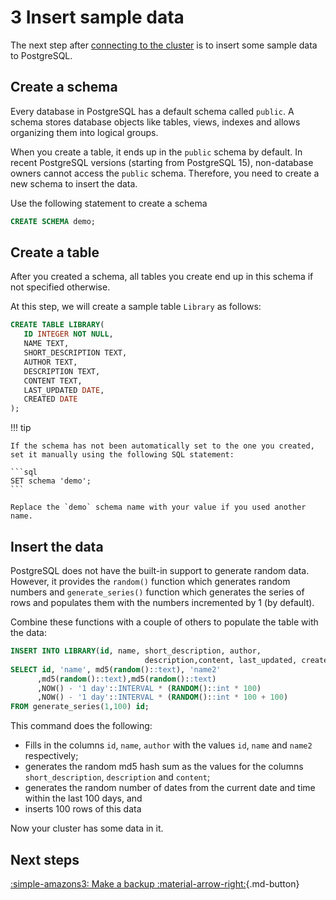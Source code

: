 # 3 Insert sample data

The next step after [connecting to the cluster](connect.md) is to insert some sample data to PostgreSQL.

## Create a schema

Every database in PostgreSQL has a default schema called `public`. A schema stores database objects like tables, views, indexes and allows organizing them into logical groups. 

When you create a table, it ends up in the `public` schema by default. In recent PostgreSQL versions (starting from PostgreSQL 15), non-database owners cannot access the `public` schema. Therefore, you need to create a new schema to insert the data.

Use the following statement to create a schema

```sql
CREATE SCHEMA demo;
```

## Create a table

After you created a schema, all tables you create end up in this schema if not specified otherwise.

At this step, we will create a sample table `Library` as follows:

```sql
CREATE TABLE LIBRARY(
   ID INTEGER NOT NULL,
   NAME TEXT,
   SHORT_DESCRIPTION TEXT,
   AUTHOR TEXT,
   DESCRIPTION TEXT,
   CONTENT TEXT,
   LAST_UPDATED DATE,
   CREATED DATE
);
```

!!! tip

    If the schema has not been automatically set to the one you created, set it manually using the following SQL statement:

    ```sql
    SET schema 'demo';
    ```

    Replace the `demo` schema name with your value if you used another name.

## Insert the data

PostgreSQL does not have the built-in support to generate random data. However, it provides the `random()` function which generates random numbers and `generate_series()` function which generates the series of rows and populates them with the numbers incremented by 1 (by default).

Combine these functions with a couple of others to populate the table with the data:

```sql
INSERT INTO LIBRARY(id, name, short_description, author,
                              description,content, last_updated, created)
SELECT id, 'name', md5(random()::text), 'name2'
      ,md5(random()::text),md5(random()::text)
      ,NOW() - '1 day'::INTERVAL * (RANDOM()::int * 100)
      ,NOW() - '1 day'::INTERVAL * (RANDOM()::int * 100 + 100)
FROM generate_series(1,100) id;
```

This command does the following:

* Fills in the columns `id`, `name`, `author` with the values `id`, `name` and `name2` respectively;
* generates the random md5 hash sum as the values for the columns `short_description`, `description` and `content`;
* generates the random number of dates from the current date and time within the last 100 days, and
* inserts 100 rows of this data

Now your cluster has some data in it.

## Next steps

[:simple-amazons3: Make a backup :material-arrow-right:](backup-tutorial.md){.md-button}
